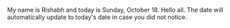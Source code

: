 My name is Rishabh and today is Sunday, October 18. Hello all. The date will automatically update to today's date in case you did not notice.
